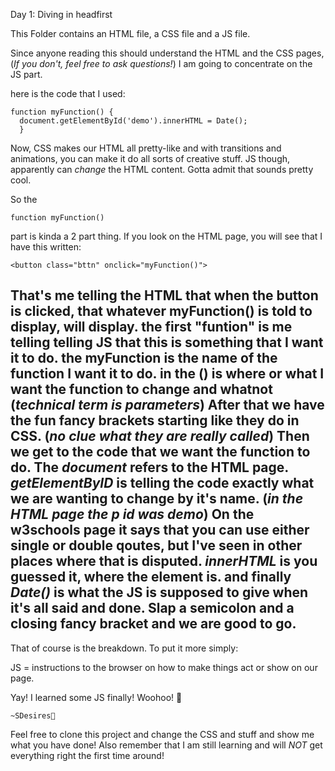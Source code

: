 Day 1: Diving in headfirst

This Folder contains an HTML file, a CSS file and a JS file.

Since anyone reading this should understand the HTML and the CSS pages, (*If you don't, feel free to ask questions!*) I am going to concentrate on the JS part.

here is the code that I used:

    function myFunction() {
      document.getElementById('demo').innerHTML = Date();
      }
      
Now, CSS makes our HTML all pretty-like and with transitions and animations, you can make it do all sorts of creative stuff. 
JS though, apparently can *change* the HTML content. Gotta admit that sounds pretty cool.

So the 

    function myFunction() 

part is kinda a 2 part thing. If you look on the HTML page, you will see that I have this written:

    <button class="bttn" onclick="myFunction()">
    
That's me telling the HTML that when the button is clicked, that whatever myFunction() is told to display, will display.
the first "funtion" is me telling telling JS that this is something that I want it to do. 
the myFunction is the name of the function I want it to do. 
in the () is where or what I want the function to change and whatnot (*technical term is parameters*)
After that we have the fun fancy brackets starting like they do in CSS. (*no clue what they are really called*)
Then we get to the code that we want the function to do.
The *document* refers to the HTML page.
*getElementByID* is telling the code exactly what we are wanting to change by it's name. (*in the HTML page the p id was demo*)
On the w3schools page it says that you can use either single or double qoutes, but I've seen in other places where that is disputed.
*innerHTML* is you guessed it, where the element is.
and finally *Date()* is what the JS is supposed to give when it's all said and done.
Slap a semicolon and a closing fancy bracket and we are good to go.
--------------------------------------------------------------------------------------------------------------------------------------------------------

That of course is the breakdown. To put it more simply:

JS = instructions to the browser on how to make things act or show on our page. 

Yay! I learned some JS finally! Woohoo! 🎊

    ~SDesires🌹





Feel free to clone this project and change the CSS and stuff and show me what you have done! 
Also remember that I am still learning and will *NOT* get everything right the first time around!

